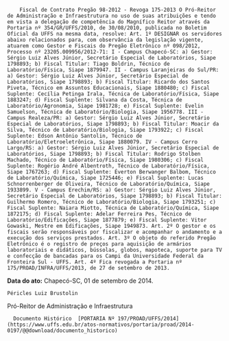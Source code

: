         Fiscal de Contrato Pregão 98-2012 - Revoga 175-2013 O Pró-Reitor de Administração e Infraestrutura no uso de suas atribuições e tendo em vista a delegação de competência do Magnífico Reitor através da Portaria nº 354/GR/UFFS/2010, de 30/08/2010, publicada no Boletim Oficial da UFFS na mesma data, resolve: Art. 1º DESIGNAR os servidores abaixo relacionados para, com observância da legislação vigente, atuarem como Gestor e Fiscais do Pregão Eletrônico nº 098/2012, Processo nº 23205.009956/2012-71: I - Campus Chapecó-SC: a) Gestor: Sérgio Luiz Alves Júnior, Secretário Especial de Laboratórios, Siape 1798893; b) Fiscal Titular: Tiago Boldrin, Técnico de Laboratório/Física, Siape 1879947. II - Campus Laranjeiras do Sul/PR: a) Gestor: Sérgio Luiz Alves Júnior, Secretário Especial de Laboratórios, Siape 1798893; b) Fiscal Titular: Ricardo dos Santos Piveta, Técnico em Assuntos Educacionais, Siape 1880480; c) Fiscal Suplente: Cecília Petinga Irala, Técnica de Laboratório/Física, Siape 1883247; d) Fiscal Suplente: Silvana da Costa, Técnica de Laboratório/Agronomia, Siape 1981728; e) Fiscal Suplente: Evelin Samuelson, Técnica de Laboratório/Biologia, Siape 1956778. III - Campus Realeza/PR: a) Gestor: Sérgio Luiz Alves Júnior, Secretário Especial de Laboratórios, Siape 1798893; b) Fiscal Titular: Moacir da Silva, Técnico de Laboratório/Biologia, Siape 1793922; c) Fiscal Suplente: Edson Antônio Santolin, Técnico de Laboratório/Eletroeletrônica, Siape 1880079. IV - Campus Cerro Largo/RS: a) Gestor: Sérgio Luiz Alves Júnior, Secretário Especial de Laboratórios, Siape 1798893; b) Fiscal Titular: Rodrigo Stolben Machado, Técnico de Laboratório/Física, Siape 1980306; c) Fiscal Suplente: Rogério André Albentroth, Técnico de Laboratório/Física, Siape 1767263; d) Fiscal Suplente: Éverton Berwanger Balbom, Técnico de Laboratório/Química, Siape 1725446; e) Fiscal Suplente: Lucas Schnorrenberger de Oliveira, Técnico de Laboratório/Química, Siape 1933899. V - Campus Erechim/RS: a) Gestor: Sérgio Luiz Alves Júnior, Secretário Especial de Laboratórios, Siape 1798893; b) Fiscal Titular: Guilhermo Romero, Técnico de Laboratório/Biologia, Siape 1793251; c) Fiscal Suplente: Naiara Miotto, Técnica de Laboratório/Química, Siape 1872175; d) Fiscal Suplente: Adelar Ferreira Pes, Técnico de Laboratório/Edificações, Siape 1877879; e) Fiscal Suplente: Vitor Gowaski, Mestre em Edificações, Siape 1949873. Art. 2º O gestor e os fiscais serão responsáveis por fiscalizar e acompanhar o andamento e a execução dos serviços prestados. Art. 3º O objeto do referido Pregão Eletrônico é o registro de preços para aquisição de armários laboratoriais e didáticos, bússolas, globos, mapoteca, suporte para TV e confecção de bancadas para os Campi da Universidade Federal da Fronteira Sul - UFFS. Art. 4º Fica revogada a Portaria nº 175/PROAD/INFRA/UFFS/2013, de 27 de setembro de 2013. 

   **Data do ato:** Chapecó-SC, 01 de setembro de 2014.   
 

    Péricles Luiz Brustolin   
 Pró-Reitor de Administração e Infraestrutura 

      Documento Histórico  [PORTARIA Nº 197/PROAD/UFFS/2014](https://www.uffs.edu.br/atos-normativos/portaria/proad/2014-0197/@@download/documento_historico)     
      